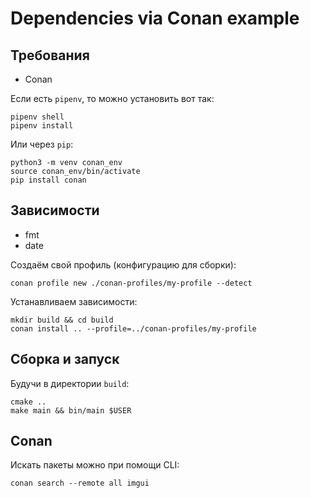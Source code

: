 # Dependencies via Conan example

## Требования

- Conan

Если есть `pipenv`, то можно установить вот так:

```shell
pipenv shell
pipenv install
```

Или через `pip`:
```shell
python3 -m venv conan_env
source conan_env/bin/activate
pip install conan
```

## Зависимости

- fmt
- date

Создаём свой профиль (конфигурацию для сборки):
```shell
conan profile new ./conan-profiles/my-profile --detect
```

Устанавливаем зависимости:
```shell
mkdir build && cd build
conan install .. --profile=../conan-profiles/my-profile
```

## Сборка и запуск

Будучи в директории `build`:
```shell
cmake ..
make main && bin/main $USER
```

## Conan

Искать пакеты можно при помощи CLI:
```shell
conan search --remote all imgui
```
